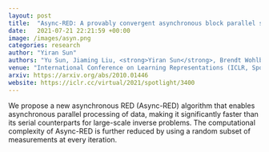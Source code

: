 ```yaml
---
layout: post
title:  "Async-RED: A provably convergent asynchronous block parallel stochastic method using deep denoising priors"
date:   2021-07-21 22:21:59 +00:00
image: /images/asyn.png
categories: research
author: "Yiran Sun"
authors: "Yu Sun, Jiaming Liu, <strong>Yiran Sun</strong>, Brendt Wohlberg, Ulugbek S. Kamilov"
venue: "International Conference on Learning Representations (ICLR, Spotlight)"
arxiv: https://arxiv.org/abs/2010.01446
website: https://iclr.cc/virtual/2021/spotlight/3400
---
```

We propose a new asynchronous RED (Async-RED) algorithm that enables asynchronous parallel processing of data, making it significantly faster than its serial counterparts for large-scale inverse problems. The computational complexity of Async-RED is further reduced by using a random subset of measurements at every iteration.
